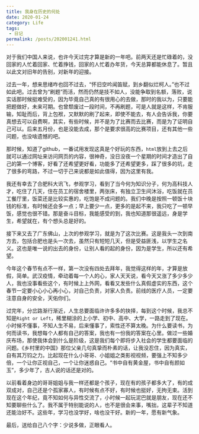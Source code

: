 ```yaml
---
title: 我身在历史的何处
date: 2020-01-24
category: Life
tags:
 - 日记 
permalink: /posts/202001241.html
---
```

对于我们中国人来说，也许今天过完才算是新的一年吧。前两天还是忙碌着的，没回家的人忙着回家、忙着挣钱，回家的人忙着办年货，今天总算都能休息了。暂且以此文对旧年的告别，对新年的迎接。

过去一年，想来思绪咋也回不过去，“怀旧空吟闻笛赋，到乡翻似烂柯人。”也不过如此吧。过去曾为“刷题”而活，然而仍然是技不如人，没能争取到名额，落败，说实话那时候挺难受的，因为毕竟自己真的有很用心的去做，那时的我以为，只要能把题做好，未来可期。也曾颓废过一段时间，不再刷题，可是人就是这样，不肯服输，知耻而后，背上包袱，又默默的刷了起来，即使不能去，有人会告诉我，你要真想去可以自费啊，其实，有些时候，并不是为了比赛而去比赛，而是为了证明自己可以。后来五月份，也是没能去成，那个是要求很高的比赛项目，还有其他一些问题，也没啥遗憾的吧。

那时候，知道了github，一番试用发现这真是个好玩的东西，`html`放到上去之后就可以通过网址来访问网页的内容，很神奇，没日没夜一个星期的时间才造出了自己的第一个博客，好看了还希望更好看，功能多了还希望更多，踩了很多的坑，走了很多的弯路，不过一切于己来说都是如此值得，因为这里有我。

我还有幸去了合肥科大讯飞，参观学习，看到了当今何为知识分子，何为高科技人才，吃住了几天，住在员工的宿舍楼里，两张床，有独立卫生间沐浴，吃饭就在员工餐厅里，饭菜还是比较实惠的，吃饱是不成问题的。我们中晚是按照一顿饭十块钱的标准，有时候还会多一点；早上要少一点，更多的是起不来，我只吃了一顿早饭，感觉也很不错。那是奋斗目标，我能感受的到，我也知道那很遥远，身是学生，希望就在，有个想头总是好的。

接下来又去了广东佛山，上次的参观学习，就是为了这次比赛。这是我头一次到南方去，包括合肥也是头一次去，虽然只有短短几天，但是受益匪浅，以学生之名义。这也是唯一说的出去的身份，让别人看的起的身份，因为是学生，所以还有希望。

今年这个春节有点不一样，第一次没有四处去拜年，我觉得这样的年，才算是放假，简单。武汉疫情，牵动着每一个人的心，家人天天说，看今天又涨了多少多少人，我也没事看些这个，有时候上上外网，看看又发些什么真假虚实的东西，这个春节一定要小心小心再小心，对自己负责，对家人负责。前线的医疗人员，一定要注意自身的安全，天佑你们。

过完年，分岔路渐行渐近，人生总要面临许许多多的抉择，每到这个时候，我总不知是`Right or Left`，稀里糊涂的上小学、初中、高中、大学，一路走到了现在。小时候不懂事，不知人生不易，后来懂事了，索性还不算太晚。为什么要读书，为何而读书，我想每个人都有自己的答案，我也有一份我的答案在心里。做过一些婚庆布场，那使我体会到什么是阶级，这是我们每个即将步入社会的学生都要面临的问题。《乡村里的中国》那位父亲几句真挚而朴素的话，让我没忍住，因为真实，自有其万钧之力。比起现在什么小哥哥、小姐姐之类影视视频，要强上不知多少倍，一个让你正视自己，一个让你迷惑自己。“书中自有黄金屋，书中自有颜如玉”，多少年了，古人说的话还是对的。

以前看着身边的哥哥姐姐与我一样还都是个孩子，现在有的孩子都多大了，有的成双成对，自己还是个孤家寡人，有时候有点不好，有时候也挺好，无拘无束。活到现在这个年纪，竟不知如何与异性交流了，小时候一起玩泥巴就是朋友，现在还不知要聊些什么了。我不属于特别能说的人，也不是很会来事，嘴拙，这辈子不知道还能治好不。这些年，学习也没学好，啥也没干好。新的一年，愿有新气象。

最后，送给自己八个字：少说多做，正眼看人。